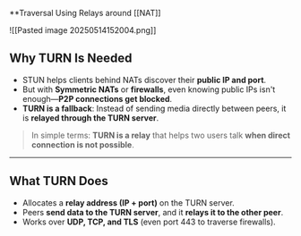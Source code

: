 **Traversal Using Relays around [[NAT]]

![[Pasted image 20250514152004.png]]

## Why TURN Is Needed

- STUN helps clients behind NATs discover their **public IP and port**.
- But with **Symmetric NATs** or **firewalls**, even knowing public IPs isn't enough—**P2P connections get blocked**.
- **TURN is a fallback**: Instead of sending media directly between peers, it is **relayed through the TURN server**.

> In simple terms: **TURN is a relay** that helps two users talk **when direct connection is not possible**.

---

## What TURN Does

- Allocates a **relay address (IP + port)** on the TURN server.
- Peers **send data to the TURN server**, and it **relays it to the other peer**.
- Works over **UDP, TCP, and TLS** (even port 443 to traverse firewalls).

